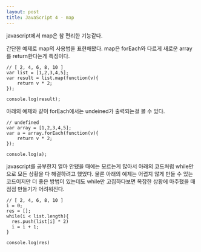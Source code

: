 ```yaml
---
layout: post
title: JavaScript 4 - map
---
```


javascript에서 map은 참 편리한 기능같다.

간단한 예제로 map의 사용법을 표현해봤다.
map은 forEach와 다르게 새로운 array를 return한다는게 특징이다.

```
// [ 2, 4, 6, 8, 10 ]
var list = [1,2,3,4,5];
var result = list.map(function(v){
    return v * 2;
});

console.log(result);
```



아래의 예제와 같이 forEach에서는 undeined가 출력되는걸 볼 수 있다.

```
// undefined
var array = [1,2,3,4,5];
var a = array.forEach(function(v){
    return v * 2;
});

console.log(a);
```



javascript를 공부한지 얼마 안됐을 때에는 모르는게 많아서 아래의 코드처럼 while만으로 모든 상황을 다 해결하려고 했었다.
물론 아래의 예제는 어렵지 않게 만들 수 있는 코드이지만 더 좋은 방법이 있는데도 while만 고집하다보면 복잡한 상황에 마주했을 때 점점 만들기가 어려워진다.

```
// [ 2, 4, 6, 8, 10 ]
i = 0;
res = [];
while(i < list.length){
  res.push(list[i] * 2)
  i = i + 1;
}

console.log(res)
```